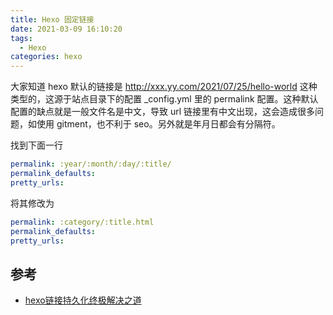 ```yaml
---
title: Hexo 固定链接
date: 2021-03-09 16:10:20
tags: 
  - Hexo
categories: hexo
---
```



大家知道 hexo 默认的链接是 http://xxx.yy.com/2021/07/25/hello-world 这种类型的，这源于站点目录下的配置 _config.yml 里的 permalink 配置。这种默认配置的缺点就是一般文件名是中文，导致 url 链接里有中文出现，这会造成很多问题，如使用 gitment，也不利于 seo。另外就是年月日都会有分隔符。

找到下面一行

```yaml
permalink: :year/:month/:day/:title/
permalink_defaults:
pretty_urls:
```

将其修改为

```yaml
permalink: :category/:title.html
permalink_defaults:
pretty_urls:
```





## 参考

- [hexo链接持久化终极解决之道](https://blog.csdn.net/yanzi1225627/article/details/77761488)
